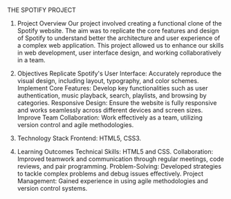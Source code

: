 THE SPOTIFY PROJECT 


1. Project Overview
Our project involved creating a functional clone of the Spotify website. The aim was to replicate the core features and design of Spotify to understand better the architecture and user experience of a complex web application. This project allowed us to enhance our skills in web development, user interface design, and working collaboratively in a team.

2. Objectives
Replicate Spotify's User Interface: Accurately reproduce the visual design, including layout, typography, and color schemes.
Implement Core Features: Develop key functionalities such as user authentication, music playback, search, playlists, and browsing by categories.
Responsive Design: Ensure the website is fully responsive and works seamlessly across different devices and screen sizes.
Improve Team Collaboration: Work effectively as a team, utilizing version control and agile methodologies.

3. Technology Stack
Frontend:
HTML5, CSS3.

6. Learning Outcomes
Technical Skills: HTML5 and CSS.
Collaboration: Improved teamwork and communication through regular meetings, code reviews, and pair programming.
Problem-Solving: Developed strategies to tackle complex problems and debug issues effectively.
Project Management: Gained experience in using agile methodologies and version control systems.




